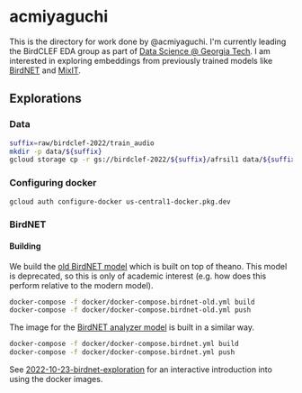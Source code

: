 # acmiyaguchi

This is the directory for work done by @acmiyaguchi.
I'm currently leading the BirdCLEF EDA group as part of [Data Science @ Georgia Tech][dsgt].
I am interested in exploring embeddings from previously trained models like [BirdNET] and [MixIT].

[dsgt]: https://datasciencegt.org/
[birdnet]: https://github.com/kahst/BirdNET
[mixit]: https://bird-mixit.github.io/

## Explorations

### Data

```bash
suffix=raw/birdclef-2022/train_audio
mkdir -p data/${suffix}
gcloud storage cp -r gs://birdclef-2022/${suffix}/afrsil1 data/${suffix}
```

### Configuring docker

```bash
gcloud auth configure-docker us-central1-docker.pkg.dev
```

### BirdNET

#### Building

We build the [old BirdNET model](https://github.com/kahst/BirdNET) which is built on top of theano.
This model is deprecated, so this is only of academic interest (e.g. how does this perform relative to the modern model).

```bash
docker-compose -f docker/docker-compose.birdnet-old.yml build
docker-compose -f docker/docker-compose.birdnet-old.yml push
```

The image for the [BirdNET analyzer model](https://github.com/kahst/BirdNET-Analyzer) is built in a similar way.

```bash
docker-compose -f docker/docker-compose.birdnet.yml build
docker-compose -f docker/docker-compose.birdnet.yml push
```

See [2022-10-23-birdnet-exploration](notesbooks/2022-10-23-birdnet-exploration.ipynb) for an interactive introduction into using the docker images.
